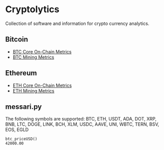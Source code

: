 # Cryptolytics
Collection of software and information for crypto currency analytics.

## Bitcoin 
- [BTC Core On-Chain Metrics](https://studio.glassnode.com/dashboards/btc-core-on-chain)
- [BTC Mining Metrics](https://studio.glassnode.com/dashboards/btc-miners)

## Ethereum
- [ETH Core On-Chain Metrics](https://studio.glassnode.com/dashboards/eth-core-on-chain)
- [ETH Mining Metrics](https://studio.glassnode.com/dashboards/eth-miners)

## messari.py 
The following symbols are supported: BTC, ETH, USDT, ADA, DOT, XRP, BNB, LTC, DOGE, LINK, BCH, XLM, USDC, AAVE, UNI, WBTC, TERN, BSV, EOS, EGLD

```
btc_priceUSD()
42000.00
```
